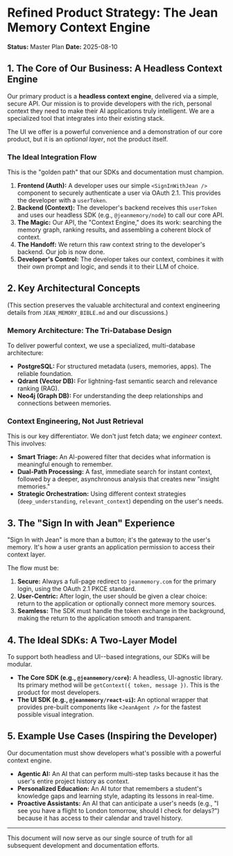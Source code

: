 # Refined Product Strategy: The Jean Memory Context Engine

**Status:** Master Plan
**Date:** 2025-08-10

## 1. The Core of Our Business: A Headless Context Engine

Our primary product is a **headless context engine**, delivered via a simple, secure API. Our mission is to provide developers with the rich, personal context they need to make their AI applications truly intelligent. We are a specialized tool that integrates into their existing stack.

The UI we offer is a powerful convenience and a demonstration of our core product, but it is an *optional layer*, not the product itself.

### The Ideal Integration Flow
This is the "golden path" that our SDKs and documentation must champion.

1.  **Frontend (Auth):** A developer uses our simple `<SignInWithJean />` component to securely authenticate a user via OAuth 2.1. This provides the developer with a `userToken`.
2.  **Backend (Context):** The developer's backend receives this `userToken` and uses our headless SDK (e.g., `@jeanmemory/node`) to call our core API.
3.  **The Magic:** Our API, the "Context Engine," does its work: searching the memory graph, ranking results, and assembling a coherent block of context.
4.  **The Handoff:** We return this raw context string to the developer's backend. Our job is now done.
5.  **Developer's Control:** The developer takes our context, combines it with their own prompt and logic, and sends it to their LLM of choice.

## 2. Key Architectural Concepts

(This section preserves the valuable architectural and context engineering details from `JEAN_MEMORY_BIBLE.md` and our discussions.)

### Memory Architecture: The Tri-Database Design
To deliver powerful context, we use a specialized, multi-database architecture:
*   **PostgreSQL:** For structured metadata (users, memories, apps). The reliable foundation.
*   **Qdrant (Vector DB):** For lightning-fast semantic search and relevance ranking (RAG).
*   **Neo4j (Graph DB):** For understanding the deep relationships and connections between memories.

### Context Engineering, Not Just Retrieval
This is our key differentiator. We don't just fetch data; we *engineer* context. This involves:
*   **Smart Triage:** An AI-powered filter that decides what information is meaningful enough to remember.
*   **Dual-Path Processing:** A fast, immediate search for instant context, followed by a deeper, asynchronous analysis that creates new "insight memories."
*   **Strategic Orchestration:** Using different context strategies (`deep_understanding`, `relevant_context`) depending on the user's needs.

## 3. The "Sign In with Jean" Experience

"Sign In with Jean" is more than a button; it's the gateway to the user's memory. It's how a user grants an application permission to access their context layer.

The flow must be:
1.  **Secure:** Always a full-page redirect to `jeanmemory.com` for the primary login, using the OAuth 2.1 PKCE standard.
2.  **User-Centric:** After login, the user should be given a clear choice: return to the application or optionally connect more memory sources.
3.  **Seamless:** The SDK must handle the token exchange in the background, making the return to the application smooth and transparent.

## 4. The Ideal SDKs: A Two-Layer Model

To support both headless and UI--based integrations, our SDKs will be modular.

*   **The Core SDK (e.g., `@jeanmemory/core`):** A headless, UI-agnostic library. Its primary method will be `getContext({ token, message })`. This is the product for most developers.
*   **The UI SDK (e.g., `@jeanmemory/react-ui`):** An optional wrapper that provides pre-built components like `<JeanAgent />` for the fastest possible visual integration.

## 5. Example Use Cases (Inspiring the Developer)

Our documentation must show developers what's possible with a powerful context engine.
*   **Agentic AI:** An AI that can perform multi-step tasks because it has the user's entire project history as context.
*   **Personalized Education:** An AI tutor that remembers a student's knowledge gaps and learning style, adapting its lessons in real-time.
*   **Proactive Assistants:** An AI that can anticipate a user's needs (e.g., "I see you have a flight to London tomorrow, should I check for delays?") because it has access to their calendar and travel history.

---
This document will now serve as our single source of truth for all subsequent development and documentation efforts.
